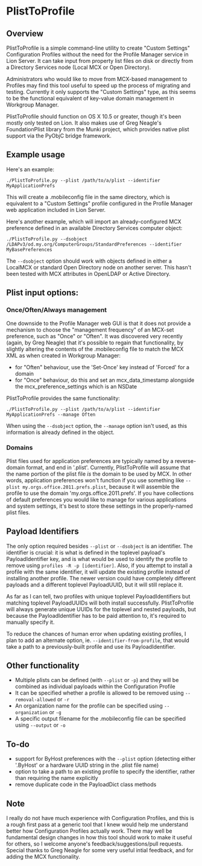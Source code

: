 # PlistToProfile

## Overview

PlistToProfile is a simple command-line utility to create "Custom Settings" Configuration Profiles without the need for the Profile Manager service in Lion Server. It can take input from property list files on disk or directly from a Directory Services node (Local MCX or Open Directory).

Administrators who would like to move from MCX-based management to Profiles may find this tool useful to speed up the process of migrating and testing. Currently it only supports the "Custom Settings" type, as this seems to be the functional equivalent of key-value domain management in Workgroup Manager.

PlistToProfile should function on OS X 10.5 or greater, though it's been mostly only tested on Lion. It also makes use of Greg Neagle's FoundationPlist library from the Munki project, which provides native plist support via the PyObjC bridge framework.

## Example usage

Here's an example:

`./PlistToProfile.py --plist /path/to/a/plist --identifier MyApplicationPrefs`

This will create a .mobileconfig file in the same directory, which is equivalent to a "Custom Settings" profile configured in the Profile Manager web application included in Lion Server.

Here's another example, which will import an already-configured MCX preference defined in an available Directory Services computer object:

`./PlistToProfile.py --dsobject /LDAPv3/od.my.org/ComputerGroups/StandardPreferences --identifier MyBasePreferences`

The `--dsobject` option should work with objects defined in either a LocalMCX or standard Open Directory node on another server. This hasn't been tested with MCX attributes in OpenLDAP or Active Directory.

## Plist input options:

### Once/Often/Always management

One downside to the Profile Manager web GUI is that it does not provide a mechanism to choose the "management frequency" of an MCX-set preference, such as "Once" or "Often". It was discovered very recently (again, by Greg Neagle) that it's possible to regain that functionality, by slightly altering the contents of the .mobileconfig file to match the MCX XML as when created in Workgroup Manager:

- for "Often" behaviour, use the 'Set-Once' key instead of 'Forced' for a domain
- for "Once" behaviour, do this and set an mcx_data_timestamp alongside the mcx_preference_settings which is an NSDate

PlistToProfile provides the same functionality:

`./PlistToProfile.py --plist /path/to/a/plist --identifier MyApplicationPrefs --manage Often`

When using the `--dsobject` option, the `--manage` option isn't used, as this information is already defined in the object.

### Domains

Plist files used for application preferences are typically named by a reverse-domain format, and end in '.plist'. Currently, PlistToProfile will assume that the name portion of the plist file _is_ the domain to be used by MCX. In other words, application preferences won't function if you use something like `--plist my.orgs.office.2011.prefs.plist`, because it will assemble the profile to use the domain 'my.orgs.office.2011.prefs'. If you have collections of default preferences you would like to manage for various applications and system settings, it's best to store these settings in the properly-named plist files.

## Payload Identifiers

The only option required besides `--plist` or `--dsobject` is an identifier. The identifier is crucial: it is what is defined in the toplevel payload's PayloadIdentifier key, and is what would be used to identify the profile to remove using `profiles -R -p [identifier]`. Also, if you attempt to install a profile with the same identifier, it will update the existing profile instead of installing another profile. The newer version could have completely different payloads and a different toplevel PayloadUUID, but it will still replace it.

As far as I can tell, two profiles with unique toplevel PayloadIdentifiers but matching toplevel PayloadUUIDs will both install successfully. PlistToProfile will always generate unique UUIDs for the toplevel and nested payloads, but because the PayloadIdentifier has to be paid attention to, it's required to manually specify it.

To reduce the chances of human error when updating existing profiles, I plan to add an alternate option, ie. `--identifier-from-profile`, that would take a path to a previously-built profile and use its PayloadIdentifier.

## Other functionality

- Multiple plists can be defined (with `--plist` or `-p`) and they will be combined as individual payloads within the Configuration Profile
- It can be specified whether a profile is allowed to be removed using `--removal-allowed` or `-r`
- An organization name for the profile can be specified using `--organization` or `-g`
- A specific output filename for the .mobileconfig file can be specified using `--output` or `-o`

## To-do

- support for ByHost preferences with the `--plist` option (detecting either '.ByHost' or a hardware UUID string in the .plist file name)
- option to take a path to an existing profile to specify the identifier, rather than requiring the name explicitly
- remove duplicate code in the PayloadDict class methods

## Note

I really do not have much experience with Configuration Profiles, and this is a rough first pass at a generic tool that I knew would help me understand better how Configuration Profiles actually work. There may well be fundamental design changes in how this tool should work to make it useful for others, so I welcome anyone's feedback/suggestions/pull requests. Special thanks to Greg Neagle for some very useful intial feedback, and for adding the MCX functionality.